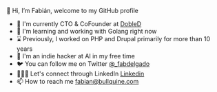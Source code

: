 👋 Hi, I’m Fabián, welcome to my GitHub profile

- 🔭 I'm currently CTO & CoFounder at [DobleD](https://dobled.net)
- 🌱 I'm learning and working with Golang right now
- ⌛ Previously, I worked on PHP and Drupal primarily for more than 10 years
- 🤔 I'm an indie hacker at AI in my free time
- 🐦 You can follow me on Twitter [@_fabdelgado](https://twitter.com/_fabdelgado)
- 👨🏼‍💼 Let's connect through LinkedIn [Linkedin](https://www.linkedin.com/in/fabdelgado/)
- 📫 How to reach me fabian@bullquine.com
